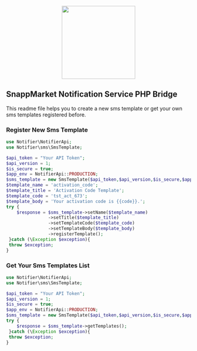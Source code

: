 <p align="center"><a href="https://snapp.market" target="_blank"><img src="https://snapp.market/static/media/logo.d5ee94bf.png" width="200"></a></p>

## SnappMarket Notification Service PHP Bridge
This readme file helps you to create a new sms template or get your own sms templates registered before.
### Register New Sms Template
```php
use Notifier\NotifierApi;
use Notifier\sms\SmsTemplate;

$api_token = "Your API Token";
$api_version = 1;
$is_secure = true;
$app_env = NotifierApi::PRODUCTION;
$sms_template = new SmsTemplate($api_token,$api_version,$is_secure,$app_env);
$template_name = 'activation_code';
$template_title = 'Activation Code Template';
$template_code = 'tst_act_673';
$template_body = 'Your activation code is {{code}}.';
try {
    $response = $sms_template->setName($template_name)
                ->setTitle($template_title)
                ->setTemplateCode($template_code)
                ->setTemplateBody($template_body)
                ->registerTemplate();
 }catch (\Exception $exception){
 throw $exception;
}
```

### Get Your Sms Templates List
```php
use Notifier\NotifierApi;
use Notifier\sms\SmsTemplate;

$api_token = "Your API Token";
$api_version = 1;
$is_secure = true;
$app_env = NotifierApi::PRODUCTION;
$sms_template = new SmsTemplate($api_token,$api_version,$is_secure,$app_env);
try {
    $response = $sms_template->getTemplates();
 }catch (\Exception $exception){
 throw $exception;
}
```